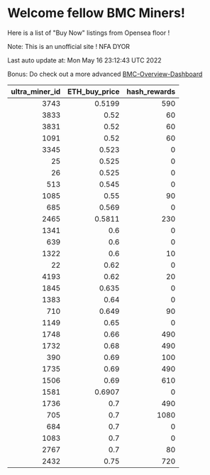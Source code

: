 # Welcome fellow BMC Miners!
Here is a list of "Buy Now" listings from Opensea floor !

Note: This is an unofficial site ! NFA DYOR

Last auto update at: Mon May 16 23:12:43 UTC 2022

Bonus: Do check out a more advanced [BMC-Overview-Dashboard](https://dune.com/defifunk/BMC-Overview-Dashboard)


|   ultra_miner_id |   ETH_buy_price |   hash_rewards |
|-----------------:|----------------:|---------------:|
|             3743 |          0.5199 |            590 |
|             3833 |          0.52   |             60 |
|             3831 |          0.52   |             60 |
|             1091 |          0.52   |             60 |
|             3345 |          0.523  |              0 |
|               25 |          0.525  |              0 |
|               26 |          0.525  |              0 |
|              513 |          0.545  |              0 |
|             1085 |          0.55   |             90 |
|              685 |          0.569  |              0 |
|             2465 |          0.5811 |            230 |
|             1341 |          0.6    |              0 |
|              639 |          0.6    |              0 |
|             1322 |          0.6    |             10 |
|               22 |          0.62   |              0 |
|             4193 |          0.62   |             20 |
|             1845 |          0.635  |              0 |
|             1383 |          0.64   |              0 |
|              710 |          0.649  |             90 |
|             1149 |          0.65   |              0 |
|             1748 |          0.66   |            490 |
|             1732 |          0.68   |            490 |
|              390 |          0.69   |            100 |
|             1735 |          0.69   |            490 |
|             1506 |          0.69   |            610 |
|             1581 |          0.6907 |              0 |
|             1736 |          0.7    |            490 |
|              705 |          0.7    |           1080 |
|              684 |          0.7    |              0 |
|             1083 |          0.7    |              0 |
|             2767 |          0.7    |             80 |
|             2432 |          0.75   |            720 |